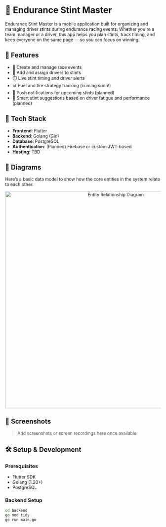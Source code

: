 # 🏁 Endurance Stint Master

Endurance Stint Master is a mobile application built for organizing and managing driver stints during endurance racing events. Whether you're a team manager or a driver, this app helps you plan stints, track timing, and keep everyone on the same page — so you can focus on winning.

## 🚀 Features

- 📅 Create and manage race events
- 👥 Add and assign drivers to stints
- ⏱️ Live stint timing and driver alerts
- 📊 Fuel and tire strategy tracking (coming soon!)
- 🔔 Push notifications for upcoming stints (planned)
- 🧠 Smart stint suggestions based on driver fatigue and performance (planned)

## 🧰 Tech Stack

- **Frontend**: Flutter
- **Backend**: Golang (Gin)
- **Database**: PostgreSQL
- **Authentication**: (Planned) Firebase or custom JWT-based
- **Hosting**: TBD

## 🧭 Diagrams

Here’s a basic data model to show how the core entities in the system relate to each other:

<p align="center">
  <img src="https://github.com/user-attachments/assets/d21b6c42-733a-4301-a171-dbfdbaf8e916" alt="Entity Relationship Diagram" width="700"/>
</p>

## 📲 Screenshots

> Add screenshots or screen recordings here once available

## 🛠️ Setup & Development

### Prerequisites

- Flutter SDK
- Golang (1.20+)
- PostgreSQL

### Backend Setup

```bash
cd backend
go mod tidy
go run main.go
